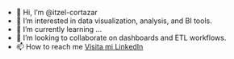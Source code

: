 - 👋 Hi, I’m @itzel-cortazar
- 👀 I’m interested in data visualization, analysis, and BI tools.
- 🌱 I’m currently learning ...
- 💞️ I’m looking to collaborate on dashboards and ETL workflows.
- 📫 How to reach me [Visita mi LinkedIn](https://www.linkedin.com/in/itzel-hdz-cortazar/)


<!---
itzel-cortazar/itzel-cortazar is a ✨ special ✨ repository because its `README.md` (this file) appears on your GitHub profile.
You can click the Preview link to take a look at your changes.
--->
